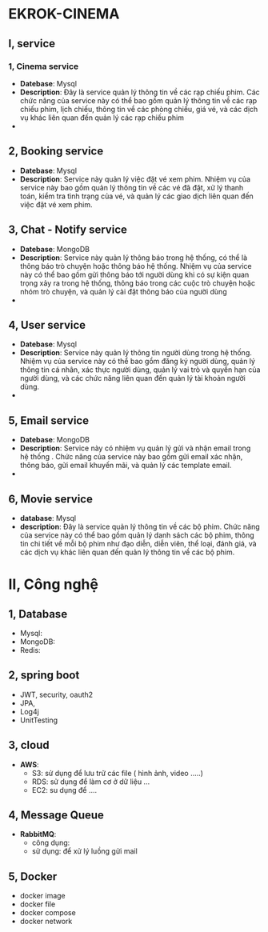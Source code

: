 # EKROK-CINEMA
## I, service
### 1, Cinema service
- **Datebase**: Mysql
- **Description**:  Đây là service quản lý thông tin về các rạp chiếu phim. Các chức năng của service này có thể bao gồm quản lý thông tin về các rạp chiếu phim, lịch chiếu, thông tin về các phòng chiếu, giá vé, và các dịch vụ khác liên quan đến quản lý các rạp chiếu phim
- 

## 2, Booking service
- **Datebase**: Mysql
- **Description**: Service này quản lý việc đặt vé xem phim. Nhiệm vụ của service này bao gồm quản lý thông tin về các vé đã đặt, xử lý thanh toán, kiểm tra tình trạng của vé, và quản lý các giao dịch liên quan đến việc đặt vé xem phim.

## 3, Chat - Notify service
- **Datebase**: MongoDB
- **Description**: Service này quản lý thông báo trong hệ thống, có thể là thông báo trò chuyện hoặc thông báo hệ thống. Nhiệm vụ của service này có thể bao gồm gửi thông báo tới người dùng khi có sự kiện quan trọng xảy ra trong hệ thống, thông báo trong các cuộc trò chuyện hoặc nhóm trò chuyện, và quản lý cài đặt thông báo của người dùng
-

## 4, User service
- **Datebase**: Mysql
- **Description**: Service này quản lý thông tin người dùng trong hệ thống. Nhiệm vụ của service này có thể bao gồm đăng ký người dùng, quản lý thông tin cá nhân, xác thực người dùng, quản lý vai trò và quyền hạn của người dùng, và các chức năng liên quan đến quản lý tài khoản người dùng.
-

## 5, Email service
- **Datebase**: MongoDB
- **Description**: Service này có nhiệm vụ quản lý gửi và nhận email trong hệ thống . Chức năng của service này bao gồm gửi email xác nhận, thông báo, gửi email khuyến mãi, và quản lý các template email.
-

## 6, Movie service
- **database**: Mysql
- **description**: Đây là service quản lý thông tin về các bộ phim. Chức năng của service này có thể bao gồm quản lý danh sách các bộ phim, thông tin chi tiết về mỗi bộ phim như đạo diễn, diễn viên, thể loại, đánh giá, và các dịch vụ khác liên quan đến quản lý thông tin về các bộ phim.

# II, Công nghệ

## 1, Database
- Mysql:
- MongoDB:
- Redis:

## 2, spring boot
- JWT, security, oauth2
- JPA, 
- Log4j
- UnitTesting

## 3, cloud
- **AWS**: 
  - S3: sử dụng để lưu trữ các file ( hình ảnh, video .....)
  - RDS: sử dụng để làm cơ ở dữ liệu ...
  - EC2: su dụng để ....

## 4, Message Queue
- **RabbitMQ**: 
  - công dụng:
  - sử dụng: để xử lý luồng gửi mail

## 5, Docker
- docker image
- docker file
- docker compose
- docker network